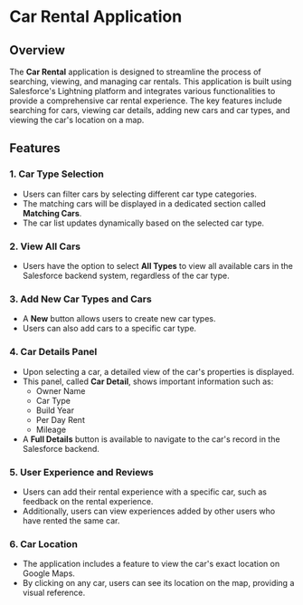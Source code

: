 # Car Rental Application

## Overview

The **Car Rental** application is designed to streamline the process of searching, viewing, and managing car rentals. This application is built using Salesforce's Lightning platform and integrates various functionalities to provide a comprehensive car rental experience. The key features include searching for cars, viewing car details, adding new cars and car types, and viewing the car's location on a map.

## Features

### 1. Car Type Selection

* Users can filter cars by selecting different car type categories.
* The matching cars will be displayed in a dedicated section called **Matching Cars**.
* The car list updates dynamically based on the selected car type.

### 2. View All Cars

* Users have the option to select **All Types** to view all available cars in the Salesforce backend system, regardless of the car type.

### 3. Add New Car Types and Cars

* A **New** button allows users to create new car types.
* Users can also add cars to a specific car type.

### 4. Car Details Panel

* Upon selecting a car, a detailed view of the car's properties is displayed.
* This panel, called **Car Detail**, shows important information such as:
    * Owner Name
    * Car Type
    * Build Year
    * Per Day Rent
    * Mileage
* A **Full Details** button is available to navigate to the car's record in the Salesforce backend.

### 5. User Experience and Reviews

* Users can add their rental experience with a specific car, such as feedback on the rental experience.
* Additionally, users can view experiences added by other users who have rented the same car.

### 6. Car Location

* The application includes a feature to view the car's exact location on Google Maps.
* By clicking on any car, users can see its location on the map, providing a visual reference.

